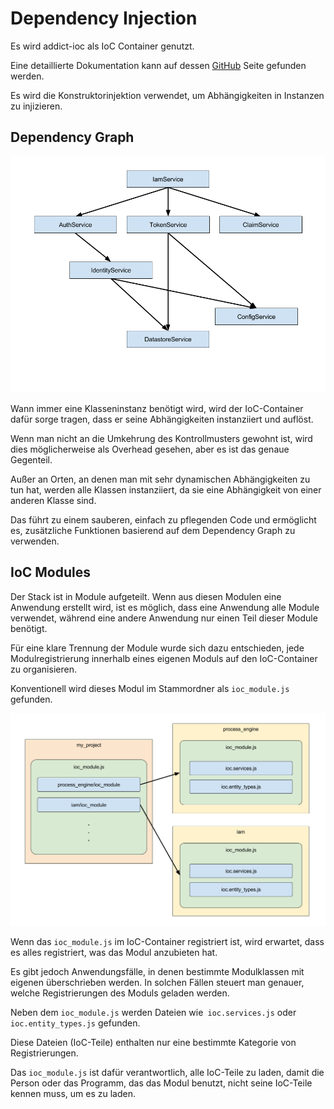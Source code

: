 # Dependency Injection

Es wird addict-ioc als IoC Container genutzt.

Eine detaillierte Dokumentation kann auf dessen [GitHub](https://github.com/5minds/addict-ioc) Seite gefunden werden.

Es wird die Konstruktorinjektion verwendet, um Abhängigkeiten in Instanzen zu injizieren. 

## Dependency Graph

![Dependency Graph](images/dependency-graph.png)

Wann immer eine Klasseninstanz benötigt wird, wird der IoC-Container dafür sorge tragen, dass er seine Abhängigkeiten instanziiert und auflöst.

Wenn man nicht an die Umkehrung des Kontrollmusters gewohnt ist, wird dies möglicherweise als Overhead gesehen, aber es ist das genaue Gegenteil.

Außer an Orten, an denen man mit sehr dynamischen Abhängigkeiten zu tun hat, werden alle Klassen instanziiert, da sie eine Abhängigkeit von einer anderen Klasse sind.

Das führt zu einem sauberen, einfach zu pflegenden Code und ermöglicht es, zusätzliche Funktionen basierend auf dem Dependency Graph zu verwenden.

## IoC Modules

Der Stack ist in Module aufgeteilt. Wenn aus diesen Modulen eine Anwendung erstellt wird, ist es möglich, dass eine Anwendung alle Module verwendet, während eine andere Anwendung nur einen Teil dieser Module benötigt.

Für eine klare Trennung der Module wurde sich dazu entschieden, jede Modulregistrierung innerhalb eines eigenen Moduls auf den IoC-Container zu organisieren.

Konventionell wird dieses Modul im Stammordner als `ioc_module.js` gefunden.

![IoC Modules](images/ioc-modules.png)

Wenn das `ioc_module.js` im IoC-Container registriert ist, wird erwartet, dass es alles registriert, was das Modul anzubieten hat.

Es gibt jedoch Anwendungsfälle, in denen bestimmte Modulklassen mit eigenen überschrieben werden. In solchen Fällen steuert man genauer, welche Registrierungen des Moduls geladen werden.

Neben dem `ioc_module.js` werden Dateien wie` ioc.services.js` oder `ioc.entity_types.js` gefunden.

Diese Dateien (IoC-Teile) enthalten nur eine bestimmte Kategorie von Registrierungen.

Das `ioc_module.js` ist dafür verantwortlich, alle IoC-Teile zu laden, damit die Person oder das Programm, das das Modul benutzt, nicht seine IoC-Teile kennen muss, um es zu laden.
